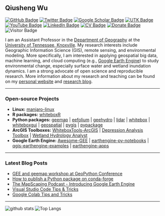 ## Qiusheng Wu

[![GitHub Badge](https://img.shields.io/github/followers/giswqs?style=social)](https://github.com/giswqs?tab=followers)
[![Twitter Badge](https://img.shields.io/twitter/follow/giswqs?style=social)](https://twitter.com/giswqs)
[![Google Scholar Badge](https://img.shields.io/badge/Google-Scholar-lightgrey)](https://scholar.google.com/citations?user=vmml4_0AAAAJ&hl=en)
[![UTK Badge](https://img.shields.io/badge/UTK-Faculty-orange)](https://faculty.utk.edu/Qiusheng.Wu)
[![YouTube Badge](https://img.shields.io/badge/My-YouTube-red)](https://www.youtube.com/c/QiushengWu)
[![LinkedIn Badge](https://img.shields.io/badge/My-LinkedIn-blue)](https://www.linkedin.com/in/qiushengwu)
[![CV Badge](https://img.shields.io/badge/My-CV-critical)](https://arcgis.me/cv/)
[![Donate Badge](https://img.shields.io/badge/Donate-Buy%20me%20a%20coffee-yellowgreen.svg)](https://www.buymeacoffee.com/giswqs)
![Visitor Badge](https://visitor-badge.laobi.icu/badge?page_id=giswqs.giswqs)

I am an Assistant Professor in the [Department of Geography](https://geography.utk.edu/about-us/faculty/dr-qiusheng-wu/) at the [University of Tennessee, Knoxville](https://www.utk.edu/). My research interests include Geographic Information Science (GIS), remote sensing, and environmental modeling. More specifically, I am interested in applying geospatial big data, machine learning, and cloud computing (e.g., [Google Earth Engine](https://earthengine.google.com/)) to study environmental change, especially surface water and wetland inundation dynamics. I am a strong advocate of open science and reproducible research. More information about my research and teaching can be found on my [personal website](https://wetlands.io/) and [research blog](https://blog.gishub.org/).

---

### Open-source Projects

- **Linux:** [manjaro-linux](https://github.com/giswqs/manjaro-linux)
- **R packages:** [whiteboxR](https://github.com/giswqs/whiteboxR)
- **Python packages:** [geemap](https://github.com/giswqs/geemap) | [eefolium](https://github.com/giswqs/eefolium) | [geehydro](https://github.com/giswqs/geehydro) | [lidar](https://github.com/giswqs/lidar) | [whitebox](https://github.com/giswqs/whitebox) | [whiteboxgui](https://github.com/giswqs/whiteboxgui) | [geospatial](https://github.com/giswqs/geospatial) | [pygis](https://github.com/giswqs/pygis) | [pypackage](https://github.com/giswqs/pypackage)
- **ArcGIS Toolboxes:** [WhiteboxTools-ArcGIS](https://github.com/giswqs/WhiteboxTools-ArcGIS) | [Depression Analysis Toolbox](https://github.com/giswqs/Depression-Analysis-Toolbox) | [Wetland Hydrology Analyst](https://github.com/giswqs/Wetland-Hydrology-Analyst-Toolbox)
- **Google Earth Engine:** [Awesome-GEE](https://github.com/giswqs/Awesome-GEE) | [earthengine-py-notebooks](https://github.com/giswqs/earthengine-py-notebooks) | [qgis-earthengine-examples](https://github.com/giswqs/qgis-earthengine-examples) | [earthengine-apps](https://github.com/giswqs/earthengine-apps)

---

### Latest Blog Posts

<!-- HASHNODE:START -->
- [GEE and geemap workshop at GeoPython Conference](https://blog.gishub.org/gee-and-geemap-workshop-at-geopython-conference)
- [How to publish a Python package on conda-forge](https://blog.gishub.org/how-to-publish-a-python-package-on-conda-forge)
- [The MapScaping Podcast - Introducing Google Earth Engine‬](https://blog.gishub.org/the-mapscaping-podcast-introducing-google-earth-engine)
- [Visual Studio Code Tips & Tricks](https://blog.gishub.org/visual-studio-code-tips-and-tricks)
- [Google Colab Tips and Tricks](https://blog.gishub.org/google-colab-tips-and-tricks)
<!-- HASHNODE:END -->

---

![github stats](https://github-readme-stats.vercel.app/api?username=giswqs&show_icons=true)
![Top Langs](https://github-readme-stats.vercel.app/api/top-langs/?username=giswqs&hide=javascript,go,html,css,tex)

<!-- ![Top Langs](https://github-readme-stats.vercel.app/api/top-langs/?username=giswqs&hide_langs_below=10) -->

